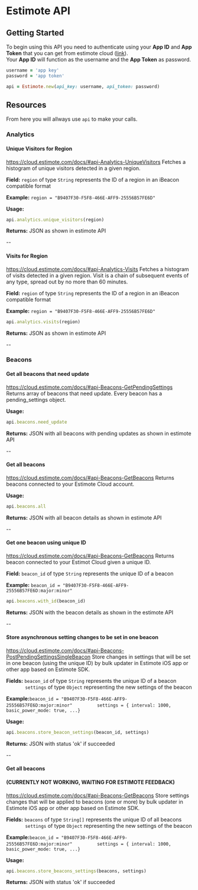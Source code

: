 # Estimote API  
## Getting Started
To begin using this API you need to authenticate using your **App ID** and **App Token** that you can get from estimote cloud ([link](https://cloud.estimote.com/#/apps)).  
Your **App ID** will function as the username and the **App Token** as password.

~~~ruby
username = 'app key'
password = 'app token'

api = Estimote.new(api_key: username, api_token: password)
~~~  

## Resources

From here you will allways use `api` to make your calls.

### Analytics

#### Unique Visitors for Region

<https://cloud.estimote.com/docs/#api-Analytics-UniqueVisitors> Fetches a histogram of unique visitors detected in a given region.

**Field:** `region` of type `String` represents the ID of a region in an iBeacon compatible format

**Example:** `region = "B9407F30-F5F8-466E-AFF9-25556B57FE6D"`

**Usage:** 

~~~ruby
api.analytics.unique_visitors(region)
~~~

**Returns:**  JSON as shown in estimote API  

--

#### Visits for Region

<https://cloud.estimote.com/docs/#api-Analytics-Visits> Fetches a histogram of visits detected in a given region. Visit is a chain of subsequent events of any type, spread out by no more than 60 minutes.

**Field:** `region` of type `String` represents the ID of a region in an iBeacon compatible format

**Example:** `region = "B9407F30-F5F8-466E-AFF9-25556B57FE6D"`

~~~ruby
api.analytics.visits(region)
~~~

**Returns:**  JSON as shown in estimote API

--

### Beacons

#### Get all beacons that need update 
<https://cloud.estimote.com/docs/#api-Beacons-GetPendingSettings> Returns array of beacons that need update. Every beacon has a pending_settings object.

**Usage:**  

~~~ruby
api.beacons.need_update
~~~

**Returns:**  JSON with all beacons with pending updates as shown in estimote API  

--

#### Get all beacons
<https://cloud.estimote.com/docs/#api-Beacons-GetBeacons> Returns beacons connected to your Estimote Cloud account.

**Usage:**  

~~~ruby
api.beacons.all
~~~

**Returns:**  JSON with all beacon details as shown in estimote API  

--

#### Get one beacon using unique ID
<https://cloud.estimote.com/docs/#api-Beacons-GetBeacons> Returns beacon connected to your Estimot Cloud given a unique ID.

**Field:** `beacon_id` of type `String` represents the unique ID of a beacon

**Example:** `beacon_id = "B9407F30-F5F8-466E-AFF9-25556B57FE6D:major:minor"`

~~~ruby
api.beacons.with_id(beacon_id)
~~~

**Returns:**  JSON with the beacon details as shown in the estimote API

--






#### Store asynchronous setting changes to be set in one beacon

<https://cloud.estimote.com/docs/#api-Beacons-PostPendingSettingsSingleBeacon> Store changes in settings that will be set in one beacon (using the unique ID) by bulk updater in Estimote iOS app or other app based on Estimote SDK.

**Fields:** `beacon_id` of type `String` represents the unique ID of a beacon  
&nbsp;&nbsp;&nbsp;&nbsp;&nbsp;&nbsp;&nbsp;&nbsp;&nbsp;&nbsp;&nbsp;&nbsp;
`settings` of type `Object` representing the new settings of the beacon

**Example:**`beacon_id = "B9407F30-F5F8-466E-AFF9-25556B57FE6D:major:minor"`
&nbsp;&nbsp;&nbsp;&nbsp;&nbsp;&nbsp;&nbsp;&nbsp;&nbsp;&nbsp;&nbsp;&nbsp;&nbsp;&nbsp;&nbsp;
`settings = { interval: 1000, basic_power_mode: true, ...} `

**Usage:**  

~~~ruby
api.beacons.store_beacon_settings(beacon_id, settings)
~~~

**Returns:**  JSON with status 'ok' if succeeded 

--

#### Get all beacons
#### (CURRENTLY NOT WORKING, WAITING FOR ESTIMOTE FEEDBACK)  
<https://cloud.estimote.com/docs/#api-Beacons-GetBeacons> Store settings changes that will be applied to beacons (one or more) by bulk updater in Estimote iOS app or other app based on Estimote SDK.  

**Fields:** `beacons` of type `String[]` represents the unique ID of all beacons  
&nbsp;&nbsp;&nbsp;&nbsp;&nbsp;&nbsp;&nbsp;&nbsp;&nbsp;&nbsp;&nbsp;&nbsp;
`settings` of type `Object` representing the new settings of the beacon

**Example:**`beacon_id = "B9407F30-F5F8-466E-AFF9-25556B57FE6D:major:minor"`
&nbsp;&nbsp;&nbsp;&nbsp;&nbsp;&nbsp;&nbsp;&nbsp;&nbsp;&nbsp;&nbsp;&nbsp;&nbsp;&nbsp;&nbsp;
`settings = { interval: 1000, basic_power_mode: true, ...} `

**Usage:**  

~~~ruby
api.beacons.store_beacons_settings(beacons, settings)
~~~

**Returns:**  JSON with status 'ok' if succeeded  

